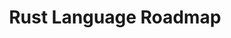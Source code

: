 ---
title: "Rust Language Roadmap"
briefTitle: "Rust"
description: "Master Rust programming with our comprehensive 2024 roadmap. From basic syntax to advanced concepts like ownership and concurrency, learn how to build efficient, safe, and lightning-fast applications. Perfect for beginners and experienced developers looking to harness Rust's power in system programming, web development, and beyond."
tags: ["skill-based"]
order: 1
isHidden: false
github: "https://github.com/"
---